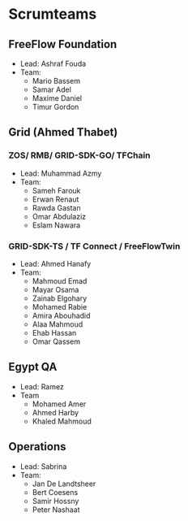 # Scrumteams

## FreeFlow Foundation
  
  - Lead: Ashraf Fouda
  - Team:  
    - Mario Bassem
    - Samar Adel
    - Maxime Daniel 
    - Timur Gordon

## Grid (Ahmed Thabet)
### ZOS/ RMB/ GRID-SDK-GO/ TFChain

- Lead:  Muhammad Azmy
- Team:
  - Sameh Farouk
  - Erwan Renaut
  - Rawda Gastan
  - Omar Abdulaziz
  - Eslam Nawara

### GRID-SDK-TS / TF Connect / FreeFlowTwin

- Lead:  Ahmed Hanafy
- Team:
  - Mahmoud Emad
  - Mayar Osama
  - Zainab Elgohary
  - Mohamed Rabie
  - Amira Abouhadid
  - Alaa Mahmoud
  - Ehab Hassan
  - Omar Qassem
 
## Egypt QA

- Lead: Ramez
- Team
  - Mohamed Amer
  - Ahmed Harby
  - Khaled Mahmoud      

## Operations

  - Lead: Sabrina
  - Team:
    - Jan De Landtsheer
    - Bert Coesens
    - Samir Hossny
    - Peter Nashaat
